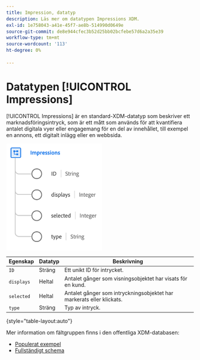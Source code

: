```yaml
---
title: Impression, datatyp
description: Läs mer om datatypen Impressions XDM.
exl-id: 1e758043-a41e-45f7-ae8b-514990d0649e
source-git-commit: de8e944cfec3b52d25bb02bcfebe57d6a2a35e39
workflow-type: tm+mt
source-wordcount: '113'
ht-degree: 0%

---
```


# Datatypen [!UICONTROL Impressions]

[!UICONTROL Impressions] är en standard-XDM-datatyp som beskriver ett marknadsföringsintryck, som är ett mått som används för att kvantifiera antalet digitala vyer eller engagemang för en del av innehållet, till exempel en annons, ett digitalt inlägg eller en webbsida.

![](../images/data-types/impressions.png)

| Egenskap | Datatyp | Beskrivning |
| --- | --- | --- |
| `ID` | Sträng | Ett unikt ID för intrycket. |
| `displays` | Heltal | Antalet gånger som visningsobjektet har visats för en kund. |
| `selected` | Heltal | Antalet gånger som intryckningsobjektet har markerats eller klickats. |
| `type` | Sträng | Typ av intryck. |

{style="table-layout:auto"}

Mer information om fältgruppen finns i den offentliga XDM-databasen:

* [Populerat exempel](https://github.com/adobe/xdm/blob/master/components/datatypes/industry-verticals/impressions.example.1.json)
* [Fullständigt schema](https://github.com/adobe/xdm/blob/master/components/datatypes/industry-verticals/impressions.schema.json)
